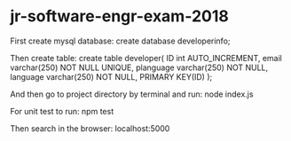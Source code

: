 # jr-software-engr-exam-2018
First create mysql database:
create database developerinfo;

Then create table:
create table developer(
ID int AUTO_INCREMENT,
email varchar(250) NOT NULL UNIQUE,
planguage varchar(250) NOT NULL,
language varchar(250) NOT NULL,
PRIMARY KEY(ID)
);

And then go to project directory by terminal and run:
node index.js

For unit test to run:
npm test

Then search in the browser:
localhost:5000
